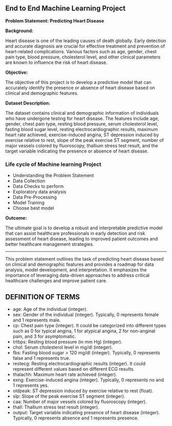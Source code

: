## End to End Machine Learning Project


**Problem Statement: Predicting Heart Disease**

**Background:**

Heart disease is one of the leading causes of death globally. Early detection and accurate diagnosis are crucial for effective treatment and prevention of heart-related complications. Various factors such as age, gender, chest pain type, blood pressure, cholesterol level, and other clinical parameters are known to influence the risk of heart disease.

**Objective:**

The objective of this project is to develop a predictive model that can accurately identify the presence or absence of heart disease based on clinical and demographic features.

**Dataset Description:**

The dataset contains clinical and demographic information of individuals who have undergone testing for heart disease. The features include age, gender, chest pain type, resting blood pressure, serum cholesterol level, fasting blood sugar level, resting electrocardiographic results, maximum heart rate achieved, exercise-induced angina, ST depression induced by exercise relative to rest, slope of the peak exercise ST segment, number of major vessels colored by fluoroscopy, thallium stress test result, and the target variable indicating the presence or absence of heart disease.

### Life cycle of Machine learning Project

- Understanding the Problem Statement
- Data Collection
- Data Checks to perform
- Exploratory data analysis
- Data Pre-Processing
- Model Training
- Choose best model

**Outcome:**

The ultimate goal is to develop a robust and interpretable predictive model that can assist healthcare professionals in early detection and risk assessment of heart disease, leading to improved patient outcomes and better healthcare management strategies.

---

This problem statement outlines the task of predicting heart disease based on clinical and demographic features and provides a roadmap for data analysis, model development, and interpretation. It emphasizes the importance of leveraging data-driven approaches to address critical healthcare challenges and improve patient care.


## DEFINITION OF TERMS

- age: Age of the individual (integer).
- sex: Gender of the individual (integer). Typically, 0 represents female and 1 represents male.
- cp: Chest pain type (integer). It could be categorized into different types such as 0 for typical angina, 1 for atypical angina, 2 for non-anginal pain, and 3 for asymptomatic.
- trtbps: Resting blood pressure (in mm Hg) (integer).
- chol: Serum cholesterol level in mg/dl (integer).
- fbs: Fasting blood sugar > 120 mg/dl (integer). Typically, 0 represents false and 1 represents true.
- restecg: Resting electrocardiographic results (integer). It could represent different values based on different ECG results.
- thalachh: Maximum heart rate achieved (integer).
- exng: Exercise-induced angina (integer). Typically, 0 represents no and 1 represents yes.
- oldpeak: ST depression induced by exercise relative to rest (float).
- slp: Slope of the peak exercise ST segment (integer).
- caa: Number of major vessels colored by fluoroscopy (integer).
- thall: Thallium stress test result (integer).
- output: Target variable indicating presence of heart disease (integer). Typically, 0 represents absence and 1 represents presence.
